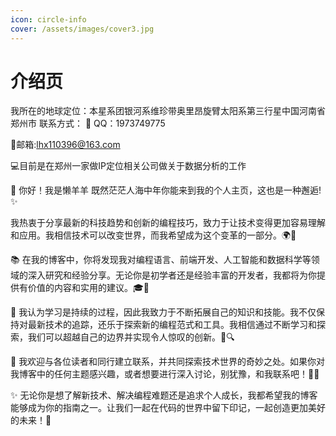 ```yaml
---
icon: circle-info
cover: /assets/images/cover3.jpg
---
```


# 介绍页
我所在的地球定位：本星系团银河系维珍带奥里昂旋臂太阳系第三行星中国河南省郑州市
联系方式： 
:penguin: QQ：1973749775

:email:邮箱:lhx110396@163.com

💻目前是在郑州一家做IP定位相关公司做关于数据分析的工作

👋 你好！我是懒羊羊
既然茫茫人海中年你能来到我的个人主页，这也是一种邂逅! ✨

 我热衷于分享最新的科技趋势和创新的编程技巧，致力于让技术变得更加容易理解和应用。我相信技术可以改变世界，而我希望成为这个变革的一部分。🌍💪

📚 在我的博客中，你将发现我对编程语言、前端开发、人工智能和数据科学等领域的深入研究和经验分享。无论你是初学者还是经验丰富的开发者，我都将为你提供有价值的内容和实用的建议。🎓🚀

🌱 我认为学习是持续的过程，因此我致力于不断拓展自己的知识和技能。我不仅保持对最新技术的追踪，还乐于探索新的编程范式和工具。我相信通过不断学习和探索，我们可以超越自己的边界并实现令人惊叹的创新。🌈🔍

🤝 我欢迎与各位读者和同行建立联系，并共同探索技术世界的奇妙之处。如果你对我博客中的任何主题感兴趣，或者想要进行深入讨论，别犹豫，和我联系吧！💌🤗

✨ 无论你是想了解新技术、解决编程难题还是追求个人成长，我都希望我的博客能够成为你的指南之一。让我们一起在代码的世界中留下印记，一起创造更加美好的未来！🌟
